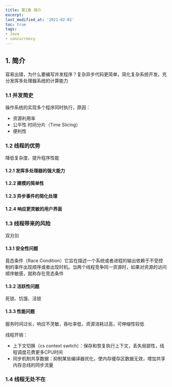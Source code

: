 ```yaml
---
title: 第1章 简介
excerpt: 
last_modified_at: '2021-02-02'
toc: true
tags:
- Java
- concurrency
---
```


## 1. 简介

容易出错，为什么要编写并发程序？复杂异步代码更简单，简化复杂系统开发，充分发挥多处理器系统的计算能力



### 1.1 并发简史

操作系统的实现多个程序同时执行，原因：

* 资源利用率
* 公平性 时间分片（Time Slicing）
* 便利性



### 1.2 线程的优势

降低复杂度、提升程序性能

#### 1.2.1 发挥多处理器的强大能力

#### 1.2.2 建模的简单性

#### 1.2.3 异步事件的简化处理

#### 1.2.4 响应更灵敏的用户界面



### 1.3 线程带来的风险

双刃剑

#### 1.3.1 安全性问题

竟态条件（Race Condition）它旨在描述一个系统或者进程的输出依赖于不受控制的事件出现顺序或者出现时机。当两个线程竞争同一资源时，如果对资源的访问顺序敏感，就称存在竞态条件

#### 1.3.2 活跃性问题

死锁、饥饿、活锁

#### 1.3.3 性能问题

服务时间过长，响应不灵敏，吞吐率低，资源消耗过高，可伸缩性较低

线程开销：

* 上下文切换（cs context switch）：保存和恢复执行上下文，丢失局部性，线程调度花费更多CPU时间
* 同步机制共享数据：抑制某些编译器优化，使内存缓存区数据无效，增加共享内存总线的同步流量



### 1.4 线程无处不在

